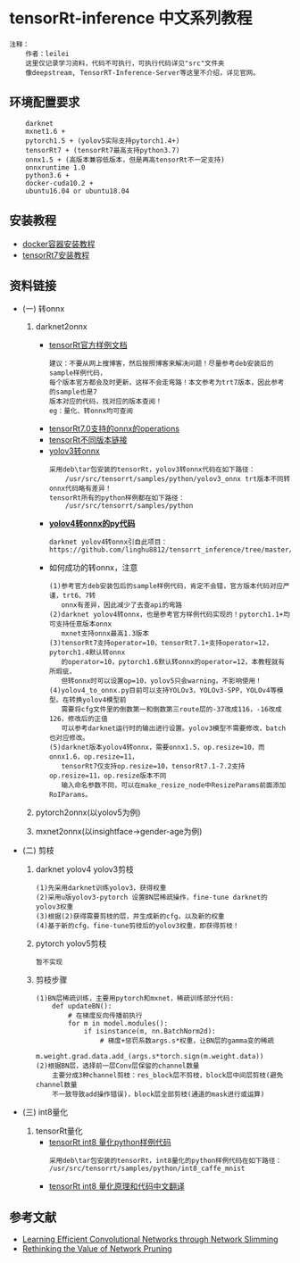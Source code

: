 # tensorRt-inference 中文系列教程
```
注释：
    作者：leilei
    这里仅记录学习资料，代码不可执行，可执行代码详见"src"文件夹
    像deepstream, TensorRT-Inference-Server等这里不介绍，详见官网。
```
## 环境配置要求
```
    darknet 
    mxnet1.6 + 
    pytorch1.5 + (yolov5实际支持pytorch1.4+)
    tensorRt7 + (tensorRt7最高支持python3.7)
    onnx1.5 + (高版本兼容低版本，但是再高tensorRt不一定支持)
    onnxruntime 1.0
    python3.6 +
    docker-cuda10.2 +
    ubuntu16.04 or ubuntu18.04
```

## 安装教程
+ [docker容器安装教程](https://blog.csdn.net/LEILEI18A/article/details/103967652)
+ [tensorRt7安装教程](https://blog.csdn.net/LEILEI18A/article/details/109319983)

## 资料链接
+ (一) 转onnx

    1. darknet2onnx
        + [tensorRt官方样例文档](https://docs.nvidia.com/deeplearning/tensorrt/sample-support-guide/index.html)
            ```
            建议：不要从网上搜博客，然后按照博客来解决问题！尽量参考deb安装后的sample样例代码，
            每个版本官方都会及时更新，这样不会走弯路！本文参考为trt7版本，因此参考的sample也是7
            版本对应的代码，找对应的版本查阅！
            eg：量化、转onnx均可查阅
            ```
        + [tensorRt7.0支持的onnx的operations](https://docs.nvidia.com/deeplearning/tensorrt/archives/tensorrt-700/tensorrt-support-matrix/index.html#supported-ops)
        + [tensorRt不同版本链接](https://docs.nvidia.com/deeplearning/tensorrt/archives/index.html)
        + [yolov3转onnx](https://github.com/gengyanlei/onnx2tensorRt/tree/main/samples/onnx/darknet/yolov3_onnx)
            ```
            采用deb\tar包安装的tensorRt，yolov3转onnx代码在如下路径：
                /usr/src/tensorrt/samples/python/yolov3_onnx trt版本不同转onnx代码略有差异！
            tensorRt所有的python样例都在如下路径：
                /usr/src/tensorrt/samples/python
            ```
        + [**yolov4转onnx的py代码**](https://github.com/gengyanlei/onnx2tensorRt/tree/main/samples/onnx/darknet/yolov4_onnx)
            ```
            darknet yolov4转onnx引自此项目：
            https://github.com/linghu8812/tensorrt_inference/tree/master/Yolov4
            ```
        + 如何成功的转onnx，注意
            ```
            (1)参考官方deb安装包后的sample样例代码，肯定不会错，官方版本代码对应严谨，trt6、7转
               onnx有差异，因此减少了去查api的弯路
            (2)darknet yolov4转onnx，也是参考官方样例代码实现的！pytorch1.1+均可支持任意版本onnx
               mxnet支持onnx最高1.3版本
            (3)tensorRt7支持operator=10，tensorRt7.1+支持operator=12，pytorch1.4默认转onnx
               的operator=10，pytorch1.6默认转onnx的operator=12，本教程就有所瑕疵，
               但转onnx时可以设置op=10，yolov5只会warning，不影响使用！
            (4)yolov4_to_onnx.py目前可以支持YOLOv3，YOLOv3-SPP，YOLOv4等模型。在转换yolov4模型前
               需要将cfg文件里的倒数第一和倒数第三route层的-37改成116，-16改成126，修改后的正值
               可以参考darknet运行时的输出进行设置。yolov3模型不需要修改，batch也对应修改。
            (5)darknet版本yolov4转onnx，需要onnx1.5，op.resize=10，而onnx1.6，op.resize=11，
               tensorRt7仅支持op.resize=10，tensorRt7.1-7.2支持op.resize=11，op.resize版本不同
               输入命名参数不同，可以在make_resize_node中ResizeParams前面添加RoIParams。
            ```
    2. pytorch2onnx(以yolov5为例)
        
    3. mxnet2onnx(以insightface->gender-age为例)
        
+ (二) 剪枝

    1. darknet yolov4 yolov3剪枝
        ```
        (1)先采用darknet训练yolov3，获得权重
        (2)采用u版yolov3-pytorch 设置BN层稀疏操作，fine-tune darknet的yolov3权重
        (3)根据(2)获得需要剪枝的层，并生成新的cfg，以及新的权重
        (4)基于新的cfg，fine-tune剪枝后的yolov3权重，即获得剪枝！
        ```
    
    2. pytorch yolov5剪枝
        ```
        暂不实现
        ```
    
    3. 剪枝步骤
        ```
        (1)BN层稀疏训练，主要用pytorch和mxnet，稀疏训练部分代码:
            def updateBN():
                # 在梯度反向传播前执行
                for m in model.modules():
                    if isinstance(m, nn.BatchNorm2d):
                        # 梯度+惩罚系数args.s*权重，让BN层的gamma变的稀疏
                        m.weight.grad.data.add_(args.s*torch.sign(m.weight.data))
        (2)根据BN层，选择前一层Conv层保留的channel数量
            主要分成3种channel剪枝：res_block层不剪枝，block层中间层剪枝(避免channel数量
            不一致导致add操作错误)，block层全部剪枝(通道的mask进行或运算)
        ```
    
+ (三) int8量化

    1. tensorRt量化
        + [tensorRt int8 量化python样例代码](https://github.com/gengyanlei/onnx2tensorRt/tree/main/samples/int8_calibration/int8_caffe_mnist)
          ```
          采用deb\tar包安装的tensorRt，int8量化的python样例代码在如下路径：
          /usr/src/tensorrt/samples/python/int8_caffe_mnist
          ```
        + [tensorRt int8 量化原理和代码中文翻译](https://zhuanlan.zhihu.com/p/58208691)

## 参考文献
+ [Learning Efficient Convolutional Networks through Network Slimming](https://arxiv.org/abs/1708.06519)
+ [Rethinking the Value of Network Pruning](https://arxiv.org/abs/1810.05270)
